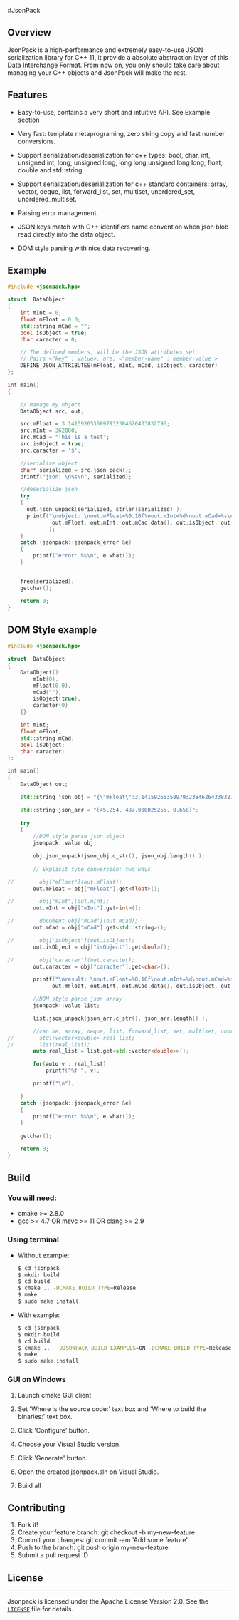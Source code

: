 #JsonPack

## Overview

JsonPack is a high-performance and extremely easy-to-use JSON serialization
library for C++ 11, it provide a absolute abstraction layer of this Data Interchange Format. From now on,
you only should take care about managing your C++ objects and JsonPack will make the rest.

## Features

* Easy-to-use, contains a very short and intuitive API. See Example section

* Very fast: template metaprograming, zero string copy and fast number conversions.

* Support serialization/deserialization for c++ types:
  bool, char, int, unsigned int, long, unsigned long,
  long long,unsigned long long, float, double and std::string.
  
* Support serialization/deserialization for c++ standard containers:
  array, vector, deque, list, forward_list, set, multiset, unordered_set, unordered_multiset.

* Parsing error management.

* JSON keys match with C++ identifiers name convention when json blob read directly
  into the data object.

* DOM style parsing with nice data recovering.

## Example

```cpp
#include <jsonpack.hpp>

struct  DataObject
{
    int mInt = 0;
    float mFloat = 0.0;
    std::string mCad = "";
    bool isObject = true;
    char caracter = 0;

    // The defined members, will be the JSON attributes set
    // Pairs <"key" : value>, are: <"member-name" : member-value >
    DEFINE_JSON_ATTRIBUTES(mFloat, mInt, mCad, isObject, caracter)
};

int main()
{

    // manage my object
    DataObject src, out;

    src.mFloat = 3.1415926535897932384626433832795;
    src.mInt = 362880;
    src.mCad = "This is a test";
    src.isObject = true;
    src.caracter = '$';

    //serialize object
    char* serialized = src.json_pack();
    printf("json: \n%s\n", serialized);

    //deserialize json
    try
    {
      out.json_unpack(serialized, strlen(serialized) );
      printf("\nobject: \nout.mFloat=%0.16f\nout.mInt=%d\nout.mCad=%s\nout.isObject=%d\nout.caracter=%c\n",
              out.mFloat, out.mInt, out.mCad.data(), out.isObject, out.caracter
             );
    }
    catch (jsonpack::jsonpack_error &e)
    {
        printf("error: %s\n", e.what());
    }


    free(serialized);
    getchar();

    return 0;
}
```
## DOM Style example
```cpp
#include <jsonpack.hpp>

struct  DataObject
{
	DataObject():
		mInt(0),
		mFloat(0.0),
		mCad(""),
		isObject(true),
		caracter(0)
	{}

	int mInt;
	float mFloat;
	std::string mCad;
	bool isObject;
	char caracter;
};

int main()
{
    DataObject out;

	std::string json_obj = "{\"mFloat\":3.1415926535897932384626433832795,\"mInt\":362880,\"mCad\":\"This, \\\" is a 'test\",\"isObject\":true,\"caracter\":\"$\"}";

    std::string json_arr = "[45.254, 487.000025255, 0.658]";
    
    try
    {
		//DOM style parse json object
        jsonpack::value obj;

        obj.json_unpack(json_obj.c_str(), json_obj.length() );
		
        // Explicit type conversion: two ways

//        obj["mFloat"](out.mFloat);
        out.mFloat = obj["mFloat"].get<float>();

//        obj["mInt"](out.mInt);
        out.mInt = obj["mInt"].get<int>();

//        document_obj["mCad"](out.mCad);
        out.mCad = obj["mCad"].get<std::string>();

//        obj["isObject"](out.isObject);
        out.isObject = obj["isObject"].get<bool>();

//        obj["caracter"](out.caracter);
        out.caracter = obj["caracter"].get<char>();

		printf("\nresult: \nout.mFloat=%0.16f\nout.mInt=%d\nout.mCad=%s\nout.isObject=%d\nout.caracter=%c\n",
              out.mFloat, out.mInt, out.mCad.data(), out.isObject, out.caracter );

		//DOM style parse json array
        jsonpack::value list;

        list.json_unpack(json_arr.c_str(), json_arr.length() );

        //can be: array, deque, list, forward_list, set, multiset, unordered_set and unordered_multiset.
//        std::vector<double> real_list;
//        list(real_list);
        auto real_list = list.get<std::vector<double>>();

        for(auto v : real_list)
            printf("%f ", v);

		printf("\n");

    }
    catch (jsonpack::jsonpack_error &e)
    {
        printf("error: %s\n", e.what());
    }
	
    getchar();

    return 0;
}
```
## Build

### You will need:

- cmake >= 2.8.0
- gcc >= 4.7 OR msvc >= 11 OR clang >= 2.9

### Using terminal

* Without example:

  ```bash
  $ cd jsonpack
  $ mkdir build
  $ cd build
  $ cmake .. -DCMAKE_BUILD_TYPE=Release
  $ make
  $ sudo make install
  ```

* With example:

  ```bash
  $ cd jsonpack
  $ mkdir build
  $ cd build
  $ cmake ..  -DJSONPACK_BUILD_EXAMPLES=ON -DCMAKE_BUILD_TYPE=Release
  $ make
  $ sudo make install
  ```


### GUI on Windows

1. Launch cmake GUI client

2. Set 'Where is the source code:' text box and 'Where to build the binaries:' text box.

3. Click 'Configure' button.

4. Choose your Visual Studio version.

5. Click 'Generate' button.

6. Open the created jsonpack.sln on Visual Studio.

7. Build all

## Contributing

1. Fork it!
2. Create your feature branch: git checkout -b my-new-feature
3. Commit your changes: git commit -am 'Add some feature'
4. Push to the branch: git push origin my-new-feature
5. Submit a pull request :D

## License
----------

Jsonpack is licensed under the Apache License Version 2.0. See
the [`LICENSE`](./LICENSE) file for details.
